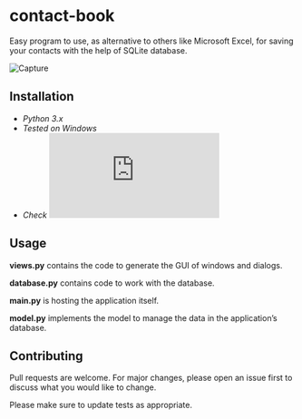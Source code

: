 # contact-book
Easy program to use, as alternative to others like Microsoft Excel, for saving your contacts with the help of SQLite database.

![Capture](https://user-images.githubusercontent.com/77811406/119252528-8339a580-bbb5-11eb-8d91-6e8a13946d7e.PNG)

## Installation
* *Python 3.x*
* *Tested on Windows*
* *Check* ![requirements](https://github.com/Damyanmd/contact-book/blob/main/requirements.txt)

## Usage
**views.py** contains the code to generate the GUI of windows and dialogs. 

**database.py** contains code to work with the database.

**main.py** is hosting the application itself. 

**model.py** implements the model to manage the data in the application’s database.

## Contributing
Pull requests are welcome. For major changes, please open an issue first to discuss what you would like to change.

Please make sure to update tests as appropriate.
